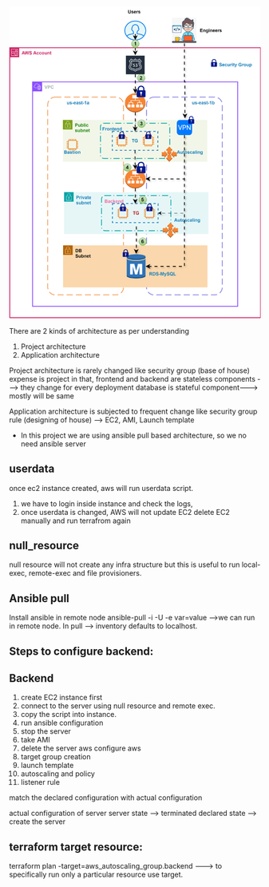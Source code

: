 ![alt text](expense-infra-dev.drawio.svg)


There are 2 kinds of architecture as per understanding
1. Project architecture
2. Application architecture

Project architecture is rarely changed like security group (base of house)
expense is project in that,
frontend and backend are stateless components ---> they change for every deployment
database is stateful component---> mostly will be same

Application architecture is subjected to frequent change like security group rule (designing of house)
--> EC2, AMI, Launch template


* In this project we are using ansible pull based architecture, so we no need ansible server

userdata
---------------------
once ec2 instance created, aws will run userdata script.

1. we have to login inside instance and check the logs,
2. once userdata is changed, AWS will not update EC2
	delete EC2 manually and run terrafrom again

null_resource
-------------

null resource will not create any infra structure but this is useful to run local-exec, remote-exec and file provisioners.

Ansible pull
-----------
Install ansible in remote node
ansible-pull -i <inventory> -U <ansible-playbook-git-url> <yaml-name> -e var=value -->we can run in remote node.
In pull --> inventory defaults to localhost.

Steps to configure backend:
-------------------------

Backend
--------------------
1. create EC2 instance first
2. connect to the server using null resource and remote exec.
3. copy the script into instance.
4. run ansible configuration
5. stop the server
6. take AMI
7. delete the server
	aws configure
	aws
8. target group creation
9. launch template
10. autoscaling and policy
11. listener rule
	
match the declared configuration with actual configuration

actual configuration of server
server state --> terminated
declared state --> create the server


terraform target resource:
--------------------------

terraform plan -target=aws_autoscaling_group.backend ---> to specifically run only a particular resource use target.





